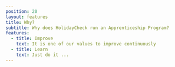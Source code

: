 ```yaml
---
position: 20
layout: features
title: Why?
subtitle: Why does HolidayCheck run an Apprenticeship Program?
features:
  - title: Improve
    text: It is one of our values to improve continuously
  - title: Learn
    text: Just do it ...
---
```

